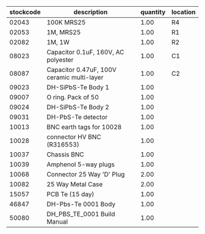 |stockcode|description|quantity|location|
|---------|-----------|--------|--------|
|02043|100K MRS25|1.00|R4|
|02053|1M, MRS25|1.00|R1|
|02082|1M, 1W|1.00|R2|
|08023|Capacitor 0.1uF, 160V, AC polyester|1.00|C1|
|08087|Capacitor 0.47uF, 100V ceramic multi-layer|1.00|C2|
|09023|DH-SiPbS-Te Body 1|1.00||
|09007|O ring.  Pack of 50|1.00||
|09024|DH-SiPbS-Te Body 2|1.00||
|09031|DH-PbS-Te detector|1.00||
|10013|BNC earth tags for 10028|1.00||
|10028|connector HV BNC (R316553)|1.00||
|10037|Chassis BNC|1.00||
|10039|Amphenol 5-way plugs|1.00||
|10068|Connector 25 Way 'D' Plug|2.00||
|10082|25 Way Metal Case|2.00||
|15057|PCB Te  (15 day)|1.00||
|46847|DH-Pbs-Te 0001 Body|1.00||
|50080|DH_PBS_TE_0001 Build Manual|1.00||

